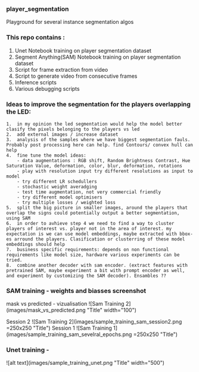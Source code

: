 ### player_segmentation
Playground for several instance segmentation algos

### This repo contains :
1. Unet Notebook training on player segmentation dataset
2. Segment Anything(SAM) Notebook training on player segmentation dataset
3. Script for frame extraction from video
4. Script to generate video from consecutive frames
5. Inference scripts
6. Various debugging scripts

### Ideas to improve the segmentation for the players overlapping the LED:

	1.	in my opinion the led segmentation would help the model better clasify the pixels belonging to the players vs led
 	2.	add external images / increase dataset
	3.	analysis of the samples where we have biggest segmentation fauls. Probably post processing here can help. find Contours/ convex hull can help
	4.	fine tune the model ideas: 
 		- data augmentations : RGB shift, Random Brightness Contrast, Hue Saturation Value, deformation, color, blur, deformation, rotations
   		- play with resolution input try different resolutions as input to model
		- try different LR schedullers
  		- stochastic weight averadging
    	- test time augmentation, not very commercial friendly
       	- try different model optimisers
    	- try multiple losses / weighted loss
	5.	split the big picture in smaller images, around the players that overlap the signs could potentially output a better segmentation, using SAM
	6.	in order to avhieve step 4 we need to find a way to cluster players of interest vs. player not in the area of interest. my expectation is we can use model embeddings, maybe extracted with bbox-es arround the players. Clasification or clusterring of these model embeddings should help
 	7.	business specific requirements: depends on non functional requirements like model size, hardware various experiments can be tried.
  	8.	combine another decoder with sam encoder. (extract features with pretrained SAM, maybe experiment a bit with prompt encoder as well, and experiment by customizing the SAM decoder). Ensambles ?? 
  
### SAM training - weights and biasses screenshot
mask vs predicted - vizualisation
![Sam Training 2](images/mask_vs_predicted.png "Title" width="100")

Session 2
![Sam Training 2](images/sample_training_sam_session2.png =250x250 "Title")
Session 1
![Sam Training 1](images/sample_training_sam_sevelral_epochs.png =250x250 "Title")

### Unet training - 

![alt text](images/sample_training_unet.png "Title" width="500")
